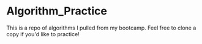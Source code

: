 # Algorithm_Practice
This is a repo of algorithms I pulled from my bootcamp. Feel free to clone a copy if you'd like to practice!

